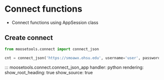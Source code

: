 # Connect functions

- Connect functions using AppSession class

## Create connect

```python
from moosetools.connect import connect_json

cnt = connect_json('https://smoawx.ohsu.edu', username='user', password='pass')
```

::: moosetools.connect.connect_json_app
    handler: python
    rendering:
      show_root_heading: true
      show_source: true
